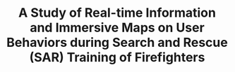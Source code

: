 ---
title: "A Study of Real-time Information and Immersive Maps on User Behaviors during Search and Rescue (SAR) Training of Firefighters"
collection: publications
category: conferences
venue: "IEEE VR 2022 Workshop on 3D Content Creation for Simulation Training (TrainingXR)"
paperurl: "https://ieeexplore.ieee.org/document/9757602"
data: 2022-04-20
---